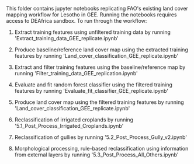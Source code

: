 This folder contains jupyter notebooks replicating FAO's existing land cover mapping workflow for Lesotho in GEE. Running the notebooks requires access to DEAfrica sandbox. To run through the workflow:
1. Extract training features using unfiltered training data by running 'Extract_training_data_GEE_replicate.ipynb'

2. Produce baseline/reference land cover map using the extracted training features by running 'Land_cover_classification_GEE_replicate.ipynb'

3. Extract and filter training features using the baseline/reference map by running 'Filter_training_data_GEE_replication.ipynb'

4. Evaluate and fit random forest classifier using the filtered training features by running 'Evaluate_fit_classifier_GEE_replicate.ipynb'

5. Produce land cover map using the filtered training features by running 'Land_cover_classification_GEE_replicate.ipynb'

6. Reclassification of irrigated croplands by running '5.1_Post_Process_Irrigated_Croplands.ipynb'

7. Reclassification of gullies by running '5.2_Post_Process_Gully_v2.ipynb'

8. Morphological processing, rule-based reclassification using information from external layers by running '5.3_Post_Process_All_Others.ipynb'